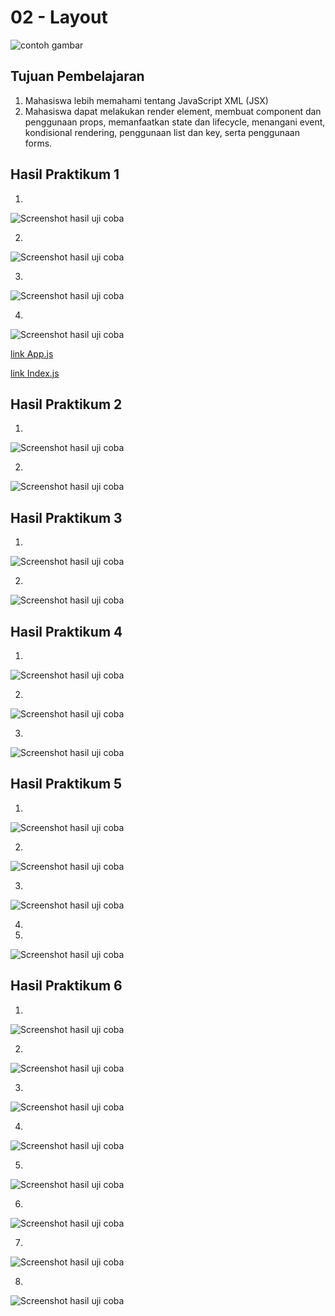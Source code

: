 # 02 - Layout

![contoh gambar](img/polinema.png)

## Tujuan Pembelajaran

1. Mahasiswa lebih memahami tentang JavaScript XML (JSX)
2. Mahasiswa dapat melakukan render element, membuat component dan penggunaan props, memanfaatkan state dan lifecycle, menangani event, kondisional rendering, penggunaan list dan key, serta penggunaan forms.

## Hasil Praktikum 1

1. 
![Screenshot hasil uji coba](img/Praktikum_1/1.png)

2. 
![Screenshot hasil uji coba](img/Praktikum_1/2.png)

3.
![Screenshot hasil uji coba](img/Praktikum_1/3.png)

4.
![Screenshot hasil uji coba](img/Praktikum_1/4.png)


[link App.js](../../src/03_layout/App.js)<br>

[link Index.js](../../src/03_layout/Index.js)<br>


## Hasil Praktikum 2

1.
![Screenshot hasil uji coba](img/Praktikum_2/1.png)

2.
![Screenshot hasil uji coba](img/Praktikum_2/2.png)


## Hasil Praktikum 3
1.
![Screenshot hasil uji coba](img/Praktikum_3/1.png)

2.
![Screenshot hasil uji coba](img/Praktikum_3/2.png)


## Hasil Praktikum 4

1.
![Screenshot hasil uji coba](img/Praktikum_4/1.png)

2.
![Screenshot hasil uji coba](img/Praktikum_4/2.png)

3.
![Screenshot hasil uji coba](img/Praktikum_4/3.png)


## Hasil Praktikum 5

1.
![Screenshot hasil uji coba](img/Praktikum_5/1.png)

2.
![Screenshot hasil uji coba](img/Praktikum_5/2.png)

3.
![Screenshot hasil uji coba](img/Praktikum_5/3.png)

4.
2.
![Screenshot hasil uji coba](img/Praktikum_5/4.png)


## Hasil Praktikum 6

1.
![Screenshot hasil uji coba](img/Praktikum_6/1.png)

2.
![Screenshot hasil uji coba](img/Praktikum_6/2.png)

3.
![Screenshot hasil uji coba](img/Praktikum_6/3.png)

4.
![Screenshot hasil uji coba](img/Praktikum_6/4.png)

5.
![Screenshot hasil uji coba](img/Praktikum_6/5.png)

6.
![Screenshot hasil uji coba](img/Praktikum_6/6.png)


7.
![Screenshot hasil uji coba](img/Praktikum_6/7.png)

8.
![Screenshot hasil uji coba](img/Praktikum_6/8.png)
